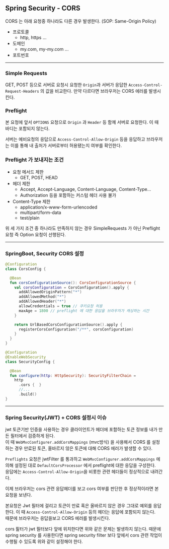 ## Spring Security - CORS

CORS 는 아래 요청중 하나라도 다른 경우 발생한다. (SOP: Same-Origin Policy)


- 프로토콜
  - http, https ...
- 도메인
  - my.com, my-my.com ...
- 포트번호

---

### Simple Requests
GET, POST 등으로 서버로 요청시 요청한 `Origin`과 서버가 응답한 `Access-Control-Request-Headers` 의 값을 비교한다. 만약 다르다면 브라우저는 CORS 에러를 발생시킨다.

### Preflight
본 요청에 앞서 `OPTIONS` 요청으로 `Origin` 과 `Header` 등 함께 서버로 요청한다. 이 때 바디는 포함되지 않는다.<br/>

서버는 예비요청의 응답으로 `Access-Control-Allow-Origin` 등을 응답하고 브라우저는 이를 통해 내 출처가 서버로부터 허용됐는지 여부를 확인한다.<br/>

### Preflight 가 보내지는 조건
- 요청 메서드 제한
  - GET, POST, HEAD
- 헤더 제한
  - Accept, Accept-Language, Content-Language, Content-Type...
  - Authorization 등을 포함하는 커스텀 헤더 사용 불가
- Content-Type 제한
  - application/x-www-form-urlencoded
  - multipart/form-data
  - test/plain

위 세 가지 조건 중 하나라도 만족하지 않는 경우 SimpleRequests 가 아닌 Preflight 요청 즉 Option 요청이 선행된다.

---

### SpringBoot, Security CORS 설정

```kotlin
@Configuration
class CorsConfig {

  @Bean
  fun corsConfigurationSource(): CorsConfigurationSource {
    val corsConfiguration = CorsConfiguration().apply {
      addAllowedOriginPattern("*")
      addAllowedMethod("*")
      addAllowedHeader("*")
      allowCredentials = true // 쿠키요청 허용
      maxAge = 1800 // preflight 에 대한 응답을 브라우저가 캐싱하는 시간
    }

    return UrlBasedCorsConfigurationSource().apply {
      registerCorsConfiguration("/**", corsConfiguration)
    }
  }
}

@Configuration
@EnableWebSecurity
class SecurityConfig {

  @Bean
  fun configure(http: HttpSecurity): SecurityFilterChain =
    http
      .cors {  }
      //...
      .build()
}
```

---

### Spring Security(JWT) + CORS 설정시 이슈
jwt 토큰기반 인증을 사용하는 경우 클라이언트가 헤더에 포함하는 토큰 정보를 내가 만든 필터에서 검증하게 된다.<br/>
이 때 `WebMvcConfigurer.addCorsMappings` (mvc방식) 을 사용해서 CORS 를 설정하는 경우 만료된 토큰, 올바르지 않은 토큰에 대해 CORS 에러가 발생할 수 있다.<br/>

`Preflights` 요청은 jwtFilter 를 통과하고 `WebMvcConfigurer.addCorsMappings` 에 의해 설정된 대로  `DefaultCorsProcessor` 에서 preflight에 대한 응답을 구성한다.<br/>
응답에는 `Access-Control-Allow-Origin`을 비롯한 관련 헤더들이 정상적으로 내려간다. <br/>

이제 브라우저는 cors 관련 응답헤더를 보고 cors 여부를 판단한 후 정상적이라면 본 요청을 보낸다.<br/>

본요청은 Jwt 필터에 걸리고 토큰이 만료 혹은 올바르지 않은 경우 그대로 예외를 응답한다. 이 때 `Access-Control-Allow-Origin` 등의 헤더는 응답에 포함되지 않는다.<br/>
때문에 브라우저는 응답을보고 CORS 에러를 발생시킨다.<br/>

cors 핉터가 jwt 필터보다 앞에 위치한다면 위와 같은 문제는 발생하지 않는다. 때문에 spring security 를 사용한다면 spring security filter 보다 앞에서 cors 관련 작업이 수행될 수 있도록 위와 같이 설정해야 한다.